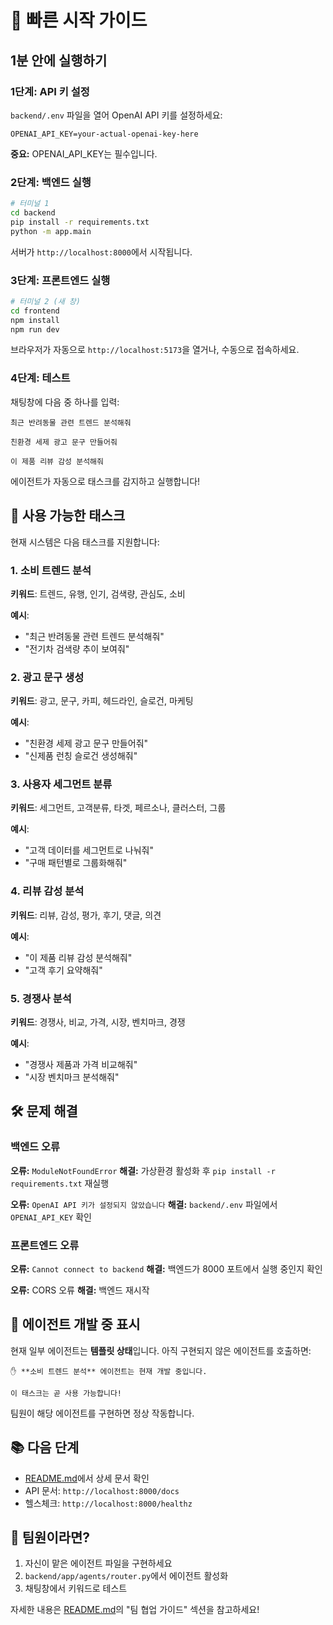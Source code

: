 # 🚀 빠른 시작 가이드

## 1분 안에 실행하기

### 1단계: API 키 설정

`backend/.env` 파일을 열어 OpenAI API 키를 설정하세요:

```env
OPENAI_API_KEY=your-actual-openai-key-here
```

**중요:** OPENAI_API_KEY는 필수입니다.

### 2단계: 백엔드 실행

```bash
# 터미널 1
cd backend
pip install -r requirements.txt
python -m app.main
```

서버가 `http://localhost:8000`에서 시작됩니다.

### 3단계: 프론트엔드 실행

```bash
# 터미널 2 (새 창)
cd frontend
npm install
npm run dev
```

브라우저가 자동으로 `http://localhost:5173`을 열거나, 수동으로 접속하세요.

### 4단계: 테스트

채팅창에 다음 중 하나를 입력:

```
최근 반려동물 관련 트렌드 분석해줘
```

```
친환경 세제 광고 문구 만들어줘
```

```
이 제품 리뷰 감성 분석해줘
```

에이전트가 자동으로 태스크를 감지하고 실행합니다!

## 🎯 사용 가능한 태스크

현재 시스템은 다음 태스크를 지원합니다:

### 1. 소비 트렌드 분석
**키워드**: 트렌드, 유행, 인기, 검색량, 관심도, 소비

**예시**:
- "최근 반려동물 관련 트렌드 분석해줘"
- "전기차 검색량 추이 보여줘"

### 2. 광고 문구 생성
**키워드**: 광고, 문구, 카피, 헤드라인, 슬로건, 마케팅

**예시**:
- "친환경 세제 광고 문구 만들어줘"
- "신제품 런칭 슬로건 생성해줘"

### 3. 사용자 세그먼트 분류
**키워드**: 세그먼트, 고객분류, 타겟, 페르소나, 클러스터, 그룹

**예시**:
- "고객 데이터를 세그먼트로 나눠줘"
- "구매 패턴별로 그룹화해줘"

### 4. 리뷰 감성 분석
**키워드**: 리뷰, 감성, 평가, 후기, 댓글, 의견

**예시**:
- "이 제품 리뷰 감성 분석해줘"
- "고객 후기 요약해줘"

### 5. 경쟁사 분석
**키워드**: 경쟁사, 비교, 가격, 시장, 벤치마크, 경쟁

**예시**:
- "경쟁사 제품과 가격 비교해줘"
- "시장 벤치마크 분석해줘"

## 🛠️ 문제 해결

### 백엔드 오류

**오류:** `ModuleNotFoundError`
**해결:** 가상환경 활성화 후 `pip install -r requirements.txt` 재실행

**오류:** `OpenAI API 키가 설정되지 않았습니다`
**해결:** `backend/.env` 파일에서 `OPENAI_API_KEY` 확인

### 프론트엔드 오류

**오류:** `Cannot connect to backend`
**해결:** 백엔드가 8000 포트에서 실행 중인지 확인

**오류:** CORS 오류
**해결:** 백엔드 재시작

## 🔄 에이전트 개발 중 표시

현재 일부 에이전트는 **템플릿 상태**입니다. 아직 구현되지 않은 에이전트를 호출하면:

```
✋ **소비 트렌드 분석** 에이전트는 현재 개발 중입니다.

이 태스크는 곧 사용 가능합니다!
```

팀원이 해당 에이전트를 구현하면 정상 작동합니다.

## 📚 다음 단계

- [README.md](README.md)에서 상세 문서 확인
- API 문서: `http://localhost:8000/docs`
- 헬스체크: `http://localhost:8000/healthz`

## 👥 팀원이라면?

1. 자신이 맡은 에이전트 파일을 구현하세요
2. `backend/app/agents/router.py`에서 에이전트 활성화
3. 채팅창에서 키워드로 테스트

자세한 내용은 [README.md](README.md)의 "팀 협업 가이드" 섹션을 참고하세요!
